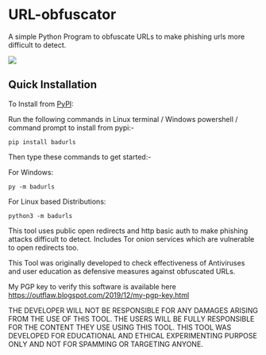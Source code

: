 # URL-obfuscator

A simple Python Program to obfuscate URLs to make phishing urls more difficult to detect.

<img src="https://github.com/Anish-M-code/URL-obfuscator/raw/master/screenshot.png">

Quick Installation
------------------

To Install from [PyPI](https://pypi.org/project/badurls/):

Run the following commands in Linux terminal / Windows powershell / command prompt to install from pypi:-

```
pip install badurls
```
Then type these commands to get started:-

For Windows:
```
py -m badurls
```
For Linux based Distributions:
```
python3 -m badurls
```

This tool uses public open redirects and http basic auth to make phishing attacks
difficult to detect. Includes Tor onion services which are vulnerable to open redirects too.

This Tool was originally developed to check effectiveness of Antiviruses and user education as defensive measures against obfuscated URLs.

My PGP key to verify this software is available here https://outflaw.blogspot.com/2019/12/my-pgp-key.html

THE DEVELOPER WILL NOT BE RESPONSIBLE FOR ANY DAMAGES ARISING FROM THE USE OF THIS TOOL. THE USERS WILL BE FULLY RESPONSIBLE FOR THE CONTENT THEY USE USING THIS TOOL.
THIS TOOL WAS DEVELOPED FOR EDUCATIONAL AND ETHICAL EXPERIMENTING PURPOSE ONLY AND NOT FOR SPAMMING OR TARGETING ANYONE.
